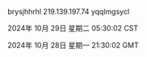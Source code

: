 brysjhhrhl 219.139.197.74 yqqlmgsycl

2024年 10月 29日 星期二 05:30:02 CST

2024年 10月 28日 星期一 21:30:02 GMT
